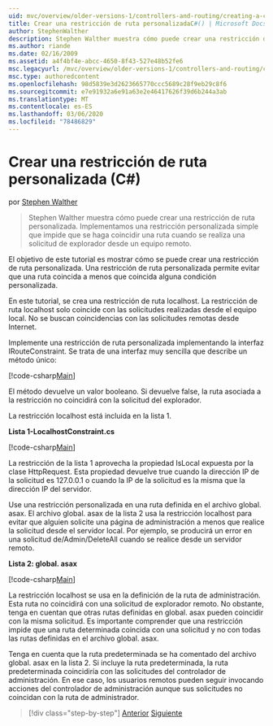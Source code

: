 ```yaml
---
uid: mvc/overview/older-versions-1/controllers-and-routing/creating-a-custom-route-constraint-cs
title: Crear una restricción de ruta personalizadaC#() | Microsoft Docs
author: StephenWalther
description: Stephen Walther muestra cómo puede crear una restricción de ruta personalizada. Implementamos una restricción personalizada simple que impide que una ruta coincida con...
ms.author: riande
ms.date: 02/16/2009
ms.assetid: a4f4bf4e-abcc-4650-8f43-527e48b52fe6
msc.legacyurl: /mvc/overview/older-versions-1/controllers-and-routing/creating-a-custom-route-constraint-cs
msc.type: authoredcontent
ms.openlocfilehash: 98d5839e3d2623665770ccc5689c28f9eb29c8f6
ms.sourcegitcommit: e7e91932a6e91a63e2e46417626f39d6b244a3ab
ms.translationtype: MT
ms.contentlocale: es-ES
ms.lasthandoff: 03/06/2020
ms.locfileid: "78486829"
---
```

# <a name="creating-a-custom-route-constraint-c"></a>Crear una restricción de ruta personalizada (C#)

por [Stephen Walther](https://github.com/StephenWalther)

> Stephen Walther muestra cómo puede crear una restricción de ruta personalizada. Implementamos una restricción personalizada simple que impide que se haga coincidir una ruta cuando se realiza una solicitud de explorador desde un equipo remoto.

El objetivo de este tutorial es mostrar cómo se puede crear una restricción de ruta personalizada. Una restricción de ruta personalizada permite evitar que una ruta coincida a menos que coincida alguna condición personalizada.

En este tutorial, se crea una restricción de ruta localhost. La restricción de ruta localhost solo coincide con las solicitudes realizadas desde el equipo local. No se buscan coincidencias con las solicitudes remotas desde Internet.

Implemente una restricción de ruta personalizada implementando la interfaz IRouteConstraint. Se trata de una interfaz muy sencilla que describe un método único:

[!code-csharp[Main](creating-a-custom-route-constraint-cs/samples/sample1.cs)]

El método devuelve un valor booleano. Si devuelve false, la ruta asociada a la restricción no coincidirá con la solicitud del explorador.

La restricción localhost está incluida en la lista 1.

**Lista 1-LocalhostConstraint.cs**

[!code-csharp[Main](creating-a-custom-route-constraint-cs/samples/sample2.cs)]

La restricción de la lista 1 aprovecha la propiedad IsLocal expuesta por la clase HttpRequest. Esta propiedad devuelve true cuando la dirección IP de la solicitud es 127.0.0.1 o cuando la IP de la solicitud es la misma que la dirección IP del servidor.

Use una restricción personalizada en una ruta definida en el archivo global. asax. El archivo global. asax de la lista 2 usa la restricción localhost para evitar que alguien solicite una página de administración a menos que realice la solicitud desde el servidor local. Por ejemplo, se producirá un error en una solicitud de/Admin/DeleteAll cuando se realice desde un servidor remoto.

**Lista 2: global. asax**

[!code-csharp[Main](creating-a-custom-route-constraint-cs/samples/sample3.cs)]

La restricción localhost se usa en la definición de la ruta de administración. Esta ruta no coincidirá con una solicitud de explorador remoto. No obstante, tenga en cuentan que otras rutas definidas en global. asax pueden coincidir con la misma solicitud. Es importante comprender que una restricción impide que una ruta determinada coincida con una solicitud y no con todas las rutas definidas en el archivo global. asax.

Tenga en cuenta que la ruta predeterminada se ha comentado del archivo global. asax en la lista 2. Si incluye la ruta predeterminada, la ruta predeterminada coincidiría con las solicitudes del controlador de administración. En ese caso, los usuarios remotos pueden seguir invocando acciones del controlador de administración aunque sus solicitudes no coincidan con la ruta de administrador.

> [!div class="step-by-step"]
> [Anterior](creating-a-route-constraint-cs.md)
> [Siguiente](asp-net-mvc-controller-overview-vb.md)
